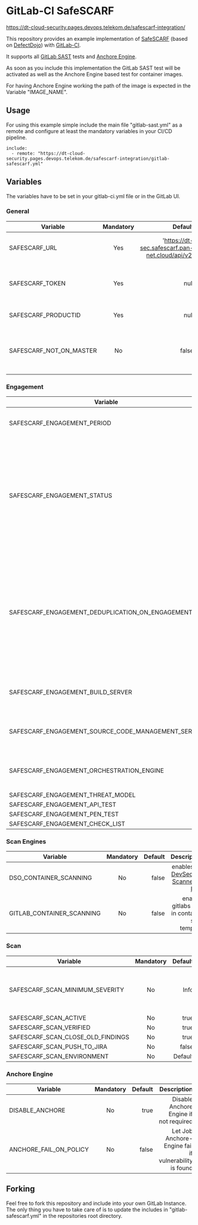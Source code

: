 # GitLab-CI SafeSCARF

https://dt-cloud-security.pages.devops.telekom.de/safescarf-integration/

This repository provides an example implementation of [SafeSCARF](https://documentation.portal.pan-net.cloud/safescarf-product/) (based on [DefectDojo](https://www.defectdojo.org)) with [GitLab-CI](https://docs.gitlab.com/ee/ci/).

It supports all [GitLab SAST](https://docs.gitlab.com/ee/user/application_security/sast/) tests and [Anchore Engine](https://anchore.com/opensource/).

As soon as you include this implementation the GitLab SAST test will be activated as well as the Anchore Engine based test for container images.

For having Anchore Engine working the path of the image is expected in the Variable "IMAGE_NAME".

## Usage
For using this example simple include the main file "gitlab-sast.yml" as a remote and configure at least the mandatory variables in your CI/CD pipeline.

```
include:
  - remote: "https://dt-cloud-security.pages.devops.telekom.de/safescarf-integration/gitlab-safescarf.yml"
````

## Variables

The variables have to be set in your gitlab-ci.yml file or in the GitLab UI.

### General

| Variable        | Mandatory | Default | Description |
| -------------   |:-------------:| -----:| -----: |
| SAFESCARF_URL | Yes | 'https://dt-sec.safescarf.pan-net.cloud/api/v2' | URL your your DefektDojo API-V2 Endpoint |
| SAFESCARF_TOKEN | Yes | null | API token for API-V2 Endpoint (or machine user token)| 
| SAFESCARF_PRODUCTID | Yes | null | ID of your Product in SafeSCARF |
| SAFESCARF_NOT_ON_MASTER | No | false | Disable SafeSCARF implementation when executed on Master branch |

### Engagement
| Variable        | Mandatory | Default | Description |
| -------------   |:-------------:| -----:| -----: |
| SAFESCARF_ENGAGEMENT_PERIOD | No | 7 | Duration in days of the created Engagement |
| SAFESCARF_ENGAGEMENT_STATUS | No | Not Started | Initial Status of the Engagement when created. Possible Values: Not Started, Blocked, Cancelled, Completed, In Progress, On Hold, Waiting for Resource |
| SAFESCARF_ENGAGEMENT_DEDUPLICATION_ON_ENGAGEMENT | No | false | If enabled deduplication will only mark a finding in this engagement as duplicate of another finding if both findings are in this engagement. If disabled, deduplication is on the product level. | 
| SAFESCARF_ENGAGEMENT_BUILD_SERVER | No | null | ID of the Build Server if configured in SafeSCARF | 
| SAFESCARF_ENGAGEMENT_SOURCE_CODE_MANAGEMENT_SERVER | No | null | ID of the SCM Server if configured in SafeSCARF |
| SAFESCARF_ENGAGEMENT_ORCHESTRATION_ENGINE | No | null | ID of the Orchestration Engine if configured in SafeSCARF | 
| SAFESCARF_ENGAGEMENT_THREAT_MODEL | No | true | |
| SAFESCARF_ENGAGEMENT_API_TEST | No | true | |
| SAFESCARF_ENGAGEMENT_PEN_TEST | No | true | |
| SAFESCARF_ENGAGEMENT_CHECK_LIST | No | true | |

### Scan Engines

| Variable        | Mandatory | Default | Description |
| -------------   |:-------------:| -----:| -----: |
| DSO_CONTAINER_SCANNING | No | false | enables the [DevSecOps Scanner By DTIT](https://gitlab.devops.telekom.de/devsecops-tools/container-scanner) |
| GITLAB_CONTAINER_SCANNING | No | false | enables gitlabs built in container scan template |


### Scan
| Variable        | Mandatory | Default | Description |
| -------------   |:-------------:| -----:| -----: |
| SAFESCARF_SCAN_MINIMUM_SEVERITY | No | Info | Available values : Info, Low, Medium, High, Critical | 
| SAFESCARF_SCAN_ACTIVE | No | true | |
| SAFESCARF_SCAN_VERIFIED | No | true | |
| SAFESCARF_SCAN_CLOSE_OLD_FINDINGS | No | true | |
| SAFESCARF_SCAN_PUSH_TO_JIRA | No | false | |
| SAFESCARF_SCAN_ENVIRONMENT | No | Default | |

### Anchore Engine
| Variable        | Mandatory | Default | Description |
| -------------   |:-------------:| -----:| -----: |
| DISABLE_ANCHORE | No | true | Disable Anchore Engine if not required | 
| ANCHORE_FAIL_ON_POLICY | No | false | Let Job Anchore-Engine fail if vulnerability is found |

## Forking

Feel free to fork this repository and include into your own GitLab Instance.
The only thing you have to take care of is to update the includes in "gitlab-safescarf.yml" in the repositories root directory.
